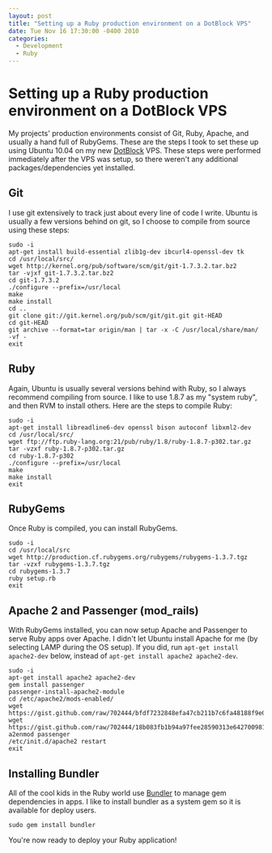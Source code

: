 ```yaml
---
layout: post
title: "Setting up a Ruby production environment on a DotBlock VPS"
date: Tue Nov 16 17:30:00 -0400 2010
categories:
  - Development
  - Ruby
---
```


# Setting up a Ruby production environment on a DotBlock VPS

My projects' production environments consist of Git, Ruby, Apache, and usually
a hand full of RubyGems. These are the steps I took to set these up using
Ubuntu 10.04 on my new [DotBlock](http://www.dotblock.com) VPS. These steps
were performed immediately after the VPS was setup, so there weren't any
additional packages/dependencies yet installed.

## Git

I use git extensively to track just about every line of code I write. Ubuntu
is usually a few versions behind on git, so I choose to compile from source
using these steps:

    sudo -i
    apt-get install build-essential zlib1g-dev ibcurl4-openssl-dev tk
    cd /usr/local/src/
    wget http://kernel.org/pub/software/scm/git/git-1.7.3.2.tar.bz2
    tar -vjxf git-1.7.3.2.tar.bz2
    cd git-1.7.3.2
    ./configure --prefix=/usr/local
    make
    make install
    cd ..
    git clone git://git.kernel.org/pub/scm/git/git.git git-HEAD
    cd git-HEAD
    git archive --format=tar origin/man | tar -x -C /usr/local/share/man/ -vf -
    exit


## Ruby

Again, Ubuntu is usually several versions behind with Ruby, so I always
recommend compiling from source. I like to use 1.8.7 as my "system ruby", and
then RVM to install others. Here are the steps to compile Ruby:

    sudo -i
    apt-get install libreadline6-dev openssl bison autoconf libxml2-dev
    cd /usr/local/src/
    wget ftp://ftp.ruby-lang.org:21/pub/ruby/1.8/ruby-1.8.7-p302.tar.gz
    tar -vzxf ruby-1.8.7-p302.tar.gz
    cd ruby-1.8.7-p302
    ./configure --prefix=/usr/local
    make
    make install
    exit


## RubyGems

Once Ruby is compiled, you can install RubyGems.

    sudo -i
    cd /usr/local/src
    wget http://production.cf.rubygems.org/rubygems/rubygems-1.3.7.tgz
    tar -vzxf rubygems-1.3.7.tgz
    cd rubygems-1.3.7
    ruby setup.rb
    exit


## Apache 2 and Passenger (mod_rails)

With RubyGems installed, you can now setup Apache and Passenger to serve Ruby
apps over Apache. I didn't let Ubuntu install Apache for me (by selecting LAMP
during the OS setup). If you did, run `apt-get install apache2-dev` below,
instead of `apt-get install apache2 apache2-dev`.

    sudo -i
    apt-get install apache2 apache2-dev
    gem install passenger
    passenger-install-apache2-module
    cd /etc/apache2/mods-enabled/
    wget https://gist.github.com/raw/702444/bfdf7232848efa47cb211b7c6fa48188f9e09898/passenger.load
    wget https://gist.github.com/raw/702444/18b083fb1b94a97fee28590313e642700981a57f/passenger.conf
    a2enmod passenger
    /etc/init.d/apache2 restart
    exit


## Installing Bundler

All of the cool kids in the Ruby world use [Bundler](http://gembundler.com) to
manage gem dependencies in apps. I like to install bundler as a system gem so
it is available for deploy users.

    sudo gem install bundler


You're now ready to deploy your Ruby application!

